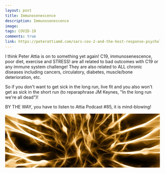 ```yaml
---
layout: post
title: Immunosenescence
description: Immunosenescence
image: 
tags: COVID-19
comments: true
link: https://peterattiamd.com/sars-cov-2-and-the-host-response-psychological-stress/
---
```

I think Peter Attia is on to something yet again! C19, immunosenescence, poor diet, exercise and STRESS! are all related to bad outcomes with C19 or any immune system challenge! They are also related to ALL chronic
diseases including cancers, circulatory, diabetes, muscle/bone deterioration, etc.

So if you don't want to get sick in the long run, live fit and you also won't get as sick in the short run (to reparaphrase JM Keynes, "In the long run we're all dead")!

BY THE WAY, you have to listen to Attia Podcast \#85, it is mind-blowing!

![](/../../assets/images/post-images/immunosenescence/e1cfcae50b5dad4793b4473f09ccb2ba.jpg)
